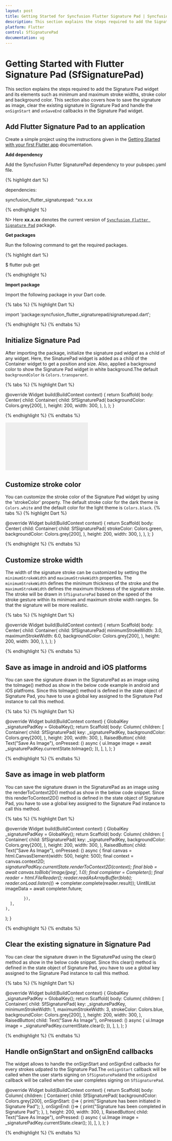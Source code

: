 ```yaml
---
layout: post
title: Getting Started for Syncfusion Flutter Signature Pad | Syncfusion
description: This section explains the steps required to add the Signature Pad widget and its elements such as minimum and maximum stroke widths, stroke color and background color.
platform: Flutter
control: SfSignaturePad
documentation: ug
---
```


# Getting Started with Flutter Signature Pad (SfSignaturePad)
This section explains the steps required to add the Signature Pad widget and its elements such as minimum and maximum stroke widths, stroke color and background color. This section also covers how to save the signature as image, clear the existing signature in Signature Pad and handle the `onSignStart` and `onSaveEnd` callbacks in the Signature Pad widget.

## Add Flutter Signature Pad to an application
Create a simple project using the instructions given in the [Getting Started with your first Flutter app](https://flutter.dev/docs/get-started/test-drive?tab=vscode#create-app) documentation.

**Add dependency**

Add the Syncfusion Flutter SignaturePad dependency to your pubspec.yaml file.

{% highlight dart %}

dependencies:

syncfusion_flutter_signaturepad: ^xx.x.xx

{% endhighlight %}

N> Here **xx.x.xx** denotes the current version of [`Syncfusion Flutter Signature Pad`](https://pub.dev/packages/syncfusion_flutter_sliders/versions) package.

**Get packages** 

Run the following command to get the required packages.

{% highlight dart %}

$ flutter pub get

{% endhighlight %}

**Import package**

Import the following package in your Dart code.

{% tabs %}
{% highlight Dart %}

import 'package:syncfusion_flutter_signaturepad/signaturepad.dart';

{% endhighlight %}
{% endtabs %}

## Initialize Signature Pad

After importing the package, initialize the signature pad widget as a child of any widget. Here, the SinaturePad widget is added as a child of the Container widget to get a position and size. Also, applied a background color to show the Signature Pad widget in white background.The default `backgroundColor` is `Colors.transparent`.

{% tabs %}
{% highlight Dart %}

@override
Widget build(BuildContext context) {
  return Scaffold(
    body: Center(
      child: Container(
        child: SfSignaturePad(
          backgroundColor: Colors.grey[200],
        ),
        height: 200,
        width: 300,
      ),
    ),
  );
}
	
{% endhighlight %}
{% endtabs %}

![Default Signature Pad](images/getting-started/blank_signature_pad.PNG)

## Customize stroke color

You can customize the stroke color of the Signature Pad widget by using the 'strokeColor' property. The default stroke color for the dark theme is `Colors.white` and the default color for the light theme is `Colors.black`.
{% tabs %}
{% highlight Dart %}

@override
Widget build(BuildContext context) {
  return Scaffold(
    body: Center(
      child: Container(
        child: SfSignaturePad(
		  strokeColor: Colors.green,
          backgroundColor: Colors.grey[200],
        ),
        height: 200,
        width: 300,
      ),
    ),
  );
}
	
{% endhighlight %}
{% endtabs %}

## Customize stroke width

The width of the signature stroke can be customized by setting the `minimumStrokeWidth` and `maximumStrokeWidth` properties. The `minimumStrokeWidth` defines the minimum thickness of the stroke and the `maximumStrokeWidth` defines the maximum thickness of the signature stroke. The stroke will be drawn in `SfSignaturePad` based on the speed of the stroke gesture within its minimum and maximum stroke width ranges. So that the signature will be more realistic.

{% tabs %}
{% highlight Dart %}

@override
Widget build(BuildContext context) {
  return Scaffold(
    body: Center(
      child: Container(
        child: SfSignaturePad(
		  minimumStrokeWidth: 3.0,
          maximumStrokeWidth: 6.0,
          backgroundColor: Colors.grey[200],
        ),
        height: 200,
        width: 300,
      ),
    ),
  );
}
	
{% endhighlight %}
{% endtabs %}


## Save as image in android and iOS platforms

You can save the signature drawn in the SignaturePad as an image using the toImage() method as show in the below code example in android and iOS platfroms. Since this toImage() method is defined in the state object of Signature Pad, you have to use a global key assigned to the Signature Pad instance to call this method.

{% tabs %}
{% highlight Dart %}

@override
Widget build(BuildContext context) {
  GlobalKey<SfSignaturePadState> _signaturePadKey = GlobalKey();
  return Scaffold(
    body: Column(
      children: [
        Container(
          child: SfSignaturePad(
            key: _signaturePadKey,
            backgroundColor: Colors.grey[200],
          ),
          height: 200,
          width: 300,
        ),
        RaisedButton(
            child: Text("Save As Image"),
            onPressed: () async {
              ui.Image image =
                 await _signaturePadKey.currentState.toImage();
            }),
      ],
    ),
  );
}

{% endhighlight %}
{% endtabs %}

## Save as image in web platform

You can save the signature drawn in the SignaturePad as an image using the renderToContext2D() method as show in the below code snippet. Since this renderToContext2D() method is defined in the state object of Signature Pad, you have to use a global key assigned to the Signature Pad instance to call this method.

{% tabs %}
{% highlight Dart %}

@override
Widget build(BuildContext context) {
  GlobalKey<SfSignaturePadState> _signaturePadKey = GlobalKey();
  return Scaffold(
    body: Column(
      children: [
        Container(
          child: SfSignaturePad(
            key: _signaturePadKey,
            backgroundColor: Colors.grey[200],
          ),
          height: 200,
          width: 300,
        ),
        RaisedButton(
            child: Text("Save As Image"),
            onPressed: () async {
                final canvas = html.CanvasElement(width: 500, height: 500);
                final context = canvas.context2D;
                _signaturePadKey.currentState.renderToContext2D(context);
                final blob = await canvas.toBlob('image/jpeg', 1.0);
                final completer = Completer<Uint8List>();
                final reader = html.FileReader();
                reader.readAsArrayBuffer(blob);
                reader.onLoad.listen((_) => completer.complete(reader.result));
                Uint8List imageData = await completer.future;

            }),
      ],
    ),
  );
}

{% endhighlight %}
{% endtabs %}

## Clear the existing signature in Signature Pad
You can clear the signature drawn in the SignaturePad using the clear() method as show in the below code snippet. Since this clear() method is defined in the state object of Signature Pad, you have to use a global key assigned to the Signature Pad instance to call this method.

{% tabs %}
{% highlight Dart %}

@override
Widget build(BuildContext context) {
  GlobalKey<SfSignaturePadState> _signaturePadKey = GlobalKey();
  return Scaffold(
    body: Column(
      children: [
        Container(
          child: SfSignaturePad(
            key: _signaturePadKey,
            minimumStrokeWidth: 1,
            maximumStrokeWidth: 3,
            strokeColor: Colors.blue,
            backgroundColor: Colors.grey[200],
          ),
          height: 200,
          width: 300,
        ),
        RaisedButton(
            child: Text("Save As Image"),
            onPressed: () async {
              ui.Image image =
                 _signaturePadKey.currentState.clear();
            }),
      ],
    ),
  );
}


{% endhighlight %}
{% endtabs %}

## Handle onSignStart and onSignEnd callbacks

The widget allows to handle the onSignStart and onSignEnd callbacks for every strokes udpated to the Signature Pad.The `onSignStart` callback will be called when the user starts signing on `SfSignaturePad`and the `onSignEnd` callback will be called when the user completes signing on `SfSignaturePad`.

@override
Widget build(BuildContext context) {
  return Scaffold(
    body: Column(
      children: [
        Container(
          child: SfSignaturePad(
            backgroundColor: Colors.grey[200],
			onSignStart: ()=> {
               print("Signature has been initiated in Signature Pad");
            },
			onSignEnd: ()=> {
               print("Signature has been completed in Signature Pad");
            },
          ),
          height: 200,
          width: 300,
        ),
        RaisedButton(
            child: Text("Save As Image"),
            onPressed: () async {
              ui.Image image =
                 _signaturePadKey.currentState.clear();
            }),
      ],
    ),
  );
}


{% endhighlight %}
{% endtabs %}